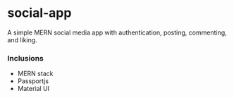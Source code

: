 # social-app

A simple MERN social media app with authentication, posting, commenting, and liking. 

### Inclusions
- MERN stack
- Passportjs
- Material UI
